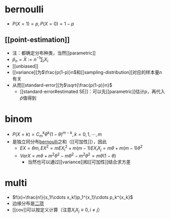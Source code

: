 # bernoulli
- $P(X=1)=p, P(X=0)=1-p$
## [[point-estimation]]
- 注：都确定分布种类，当然[[parametric]]
- $\hat p_n = \bar X:=n^{-1}\sum_iX_i$
- [[unbiased]]
- [[variance]]为$\frac{p(1-p)}n$和[[sampling-distribution]]对应的样本量$n$有关
- 从而[[standard-error]]为$\sqrt{\frac{p(1-p)}n}$
  - [[standard-error#estimated SE]]：可以先[[parametric]]估计$p$，再代入$\hat p$值得到
# binom
- $P(X=k)=C_m^k \theta^k(1-\theta)^{m-k},k=0,1,\cdots,m$
- 是独立同分布[bernoulli](#bernoulli)之和（[[可加性]]），因此
    - $EX=\theta m,EX^2=mEX_i^2+m(m-1)EX_iX_j=m\theta+m(m-1)\theta^2$
    - $VarX=m\theta+m^2\theta^2-m\theta^2-m^2\theta^2=m\theta(1-\theta)$
        - 当然也可以通过[[variance]]和[[可加性]]结合求方差
# multi
- $f(x)=\frac{n!}{x_1!\cdots x_k!}p_1^{x_1}\cdots p_k^{x_k}$
- 边缘分布是[二项](#binom)
- [[cov]]可以按定义计算（注意$X_iX_j\equiv 0, i\ne j$）